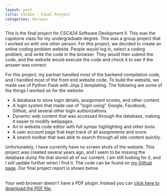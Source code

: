 ```yaml
---
layout: post
title: CSC424 - Final Project
categories: Various
---
```


This is the final project for CSC424 Software Devlopment II. This was the capstone class for my undergraduate degree. This was a group project that I worked on with one other person. For this project, we decided to create an online coding problem website. People would log in, select a coding problem, and write the code in the browser. They would then submit the code, and the website would execute the code and check it to see if the answer was correct.

For this project, my partner handled most of the backend compilation code, and I handled most of the front end website code. To build the website, we made use of Python Flask with Jinja 2 templating. The following are some of the things I worked on for the website:

- A database to store login details, assignment scores, and other content.
- A login system that made use of "login using" Google, Facebook, Github, and several other login authorizations.
- Dynamic web content that was accessed through the database, making it easier to modify webpages.
- An in website code editor with full syntax highlighting and other tools.
- A user account page that kept track of all assignments and score
- A search toolbar that was able to search through all site content quickly.

Unfortunately, I have currently have no screen shots of the website. This project was created several years ago, and I seem to be missing the database dump file that stored all of our content. I am still looking for it, and I will update further when I find it. The code can be found on [my Github page](https://github.com/DL-Thompson/USMOnlineJudge). Our final project report is shown below.

<br>
<object data="/papers/CSC424-Final-Project.pdf" type="application/pdf" width="100%" height="750">
  Your web browser doesn't have a PDF plugin. Instead you can <a href="/papers/CSC424-Final-Project.pdf">click here to download the PDF file.</a>
</object>